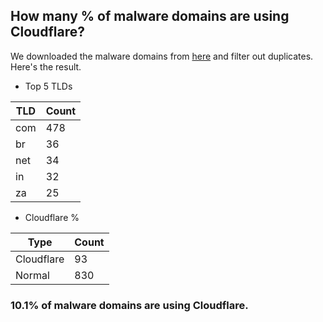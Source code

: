 ## How many % of malware domains are using Cloudflare?


We downloaded the malware domains from [here](https://urlhaus.abuse.ch) and filter out duplicates.
Here's the result.


[//]: # (start replacement)


- Top 5 TLDs

| TLD | Count |
| --- | --- |
| com | 478 |
| br | 36 |
| net | 34 |
| in | 32 |
| za | 25 |


- Cloudflare %

| Type | Count |
| --- | --- |
| Cloudflare | 93 |
| Normal | 830 |


### 10.1% of malware domains are using Cloudflare.